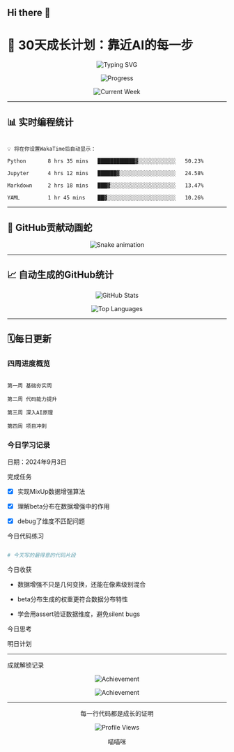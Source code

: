 ## Hi there 👋

<!--
**EvrenthSonnet/EvrenthSonnet** is a ✨ _special_ ✨ repository because its `README.md` (this file) appears on your GitHub profile.

Here are some ideas to get you started:

- 🔭 I’m currently working on ...
- 🌱 I’m currently learning ...
- 👯 I’m looking to collaborate on ...
- 🤔 I’m looking for help with ...
- 💬 Ask me about ...
- 📫 How to reach me: ...
- 😄 Pronouns: ...
- ⚡ Fun fact: ...
-->
# 🚀 30天成长计划：靠近AI的每一步

<div align="center">

  

![Typing SVG](https://readme-typing-svg.herokuapp.com?font=Fira+Code&pause=1000&color=36BCF7&width=600&lines=每一天都在变强;Claude协同，提升代码能力)

![Progress](https://img.shields.io/badge/学习进度-Day%2012/30-brightgreen?style=for-the-badge)

![Current Week](https://img.shields.io/badge/当前阶段-第2周·代码能力提升-blue?style=for-the-badge)

</div>

---

## 📊 实时编程统计

<!--START_SECTION:waka-->

```text

💡 将在你设置WakaTime后自动显示：

Python       8 hrs 35 mins   ████████████▓░░░░░░░░░░░░   50.23% 

Jupyter      4 hrs 12 mins   ██████▓░░░░░░░░░░░░░░░░░░   24.58% 

Markdown     2 hrs 18 mins   ███▓░░░░░░░░░░░░░░░░░░░░░   13.47% 

YAML         1 hr 45 mins    ██▓░░░░░░░░░░░░░░░░░░░░░░   10.26% 

```

<!--END_SECTION:waka-->

---

## 🐍 GitHub贡献动画蛇 

<div align="center">

![Snake animation](https://raw.githubusercontent.com/EvrenthSonnet/EvrenthSonnet/output/snake.svg)

</div>

---

## 📈 自动生成的GitHub统计

<div align="center">

![GitHub Stats](https://github-readme-stats.vercel.app/api?username=EvrenthSonnet&show_icons=true&theme=tokyonight&hide_border=true&count_private=true)

![Top Languages](https://github-readme-stats.vercel.app/api/top-langs/?username=EvrenthSonnet&layout=compact&theme=tokyonight&hide_border=true)

</div>

---

## 🗓️每日更新

###  四周进度概览

```

第一周 基础夯实周 

第二周 代码能力提升  

第三周 深入AI原理  

第四周 项目冲刺    

```

###  今日学习记录

日期：2024年9月3日

 完成任务

- [x] 实现MixUp数据增强算法

- [x] 理解beta分布在数据增强中的作用  

- [x] debug了维度不匹配问题

 今日代码练习

```python

# 今天写的最得意的代码片段

```

 今日收获  

- 数据增强不只是几何变换，还能在像素级别混合

- beta分布生成的权重更符合数据分布特性

- 学会用assert验证数据维度，避免silent bugs

 今日思考



 明日计划



---

  成就解锁记录

<div align="center">



 ![Achievement](https://img.shields.io/badge/💪-green?style=for-the-badge)

 ![Achievement](https://img.shields.io/badge/🔥-连续学习-orange?style=for-the-badge)

</div>

---

<div align="center">

  每一行代码都是成长的证明

![Profile Views](https://komarev.com/ghpvc/?username=EvrenthSonnet&color=brightgreen&style=flat-square)

喵喵咪 

</div>

